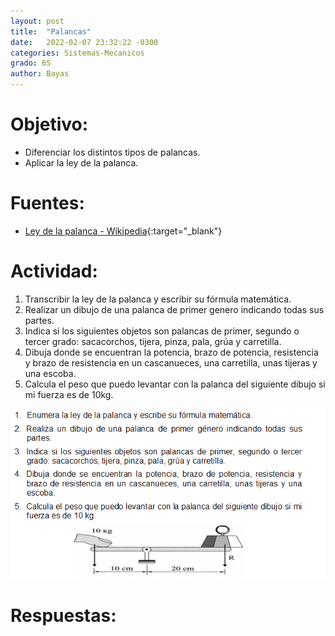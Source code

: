 ```yaml
---
layout: post
title:  "Palancas"
date:   2022-02-07 23:32:22 -0300
categories: Sistemas-Mecanicos
grado: 6S
author: Bayas
---
```

# Objetivo:

- Diferenciar los distintos tipos de palancas.
- Aplicar la ley de la palanca.

# Fuentes:

- [Ley de la palanca - Wikipedia](https://es.wikipedia.org/wiki/Palanca#Ley_de_la_palanca){:target="_blank"}

# Actividad:

1. Transcribir la ley de la palanca y escribir su fórmula matemática.
2. Realizar un dibujo de una palanca de primer genero indicando todas sus partes.
3. Indica si los siguientes objetos son palancas de primer, segundo o tercer grado: sacacorchos, tijera, pinza, pala, grúa y carretilla.
4. Dibuja donde se encuentran la potencia, brazo de potencia, resistencia y brazo de resistencia en un cascanueces, una carretilla, unas tijeras y una escoba.
5. Calcula el peso que puedo levantar con la palanca del siguiente dibujo si mi fuerza es de 10kg.

![Ejercicio 5](/assets/palancas-file-1.png)




# Respuestas:
